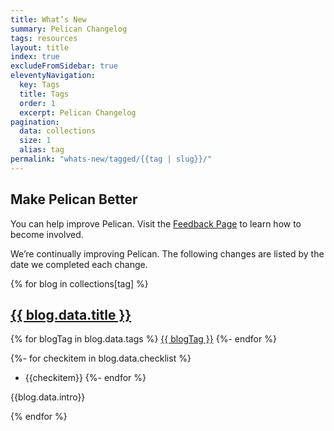 ```yaml
---
title: What’s New
summary: Pelican Changelog
tags: resources
layout: title
index: true
excludeFromSidebar: true
eleventyNavigation:
  key: Tags
  title: Tags
  order: 1
  excerpt: Pelican Changelog
pagination:
  data: collections
  size: 1
  alias: tag
permalink: "whats-new/tagged/{{tag | slug}}/"
---
```

## Make Pelican Better

You can help improve Pelican. Visit the [Feedback Page](/feedback) to learn how to become involved.

We’re continually improving Pelican. The following changes are listed by the date we completed each change.

{% for blog in collections[tag] %}
## <a href="{{ blog.url | url }}">{{ blog.data.title }}</a>

{% for blogTag in blog.data.tags %}
<a href="{{ '/whats-new/tagged/' | url }}{{blogTag}}">{{ blogTag }}</a>
{%- endfor %}

{%- for checkitem in blog.data.checklist %}
- {{checkitem}}
{%- endfor %}

{{blog.data.intro}}

{% endfor %}
